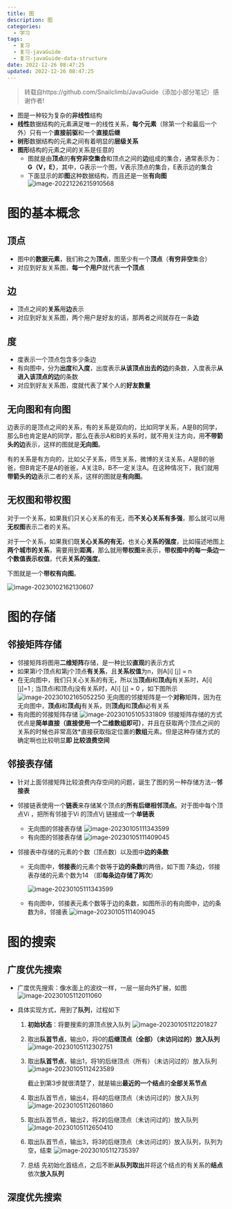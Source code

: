 ```yaml
---
title: 图
description: 图
categories:
  - 学习
tags:
  - 复习
  - 复习-javaGuide
  - 复习-javaGuide-data-structure
date: 2022-12-26 08:47:25
updated: 2022-12-26 08:47:25
---
```


> 转载自https://github.com/Snailclimb/JavaGuide（添加小部分笔记）感谢作者!

- 图是一种较为复杂的**非线性**结构
- **线性**数据结构的元素满足唯一的线性关系，**每个元素**（除第一个和最后一个外）只有一个**直接前驱**和一个**直接后继**
- **树形**数据结构的元素之间有着明显的**层级关系**
- **图形**结构的元素之间的关系是任意的
  - 图就是由**顶点**的**有穷非空集合**和顶点之间的**边**组成的集合，通常表示为：**G（V，E）**，其中，G表示一个图，V表示顶点的集合，E表示边的集合
  - 下面显示的即**图**这种数据结构，而且还是一张**有向图**
    ![image-20221226215910568](https://raw.githubusercontent.com/lwmfjc/lwmfjc.github.io.resource/main/img/image-20221226215910568.png)

# 图的基本概念

## 顶点

- 图中的**数据元素**，我们称之为**顶点**，图至少有一个**顶点**（**有穷非空**集合）
- 对应到好友关系图，**每一个用户**就代表**一个顶点**

## 边

- 顶点之间的**关系**用**边**表示
- 对应到好友关系图，两个用户是好友的话，那两者之间就存在一条**边**

## 度

- 度表示一个顶点包含多少条边
- 有向图中，分为**出度**和**入度**，出度表示**从该顶点出去的边**的条数，入度表示**从进入该顶点的边**的条数
- 对应到好友关系图，度就代表了某个人的**好友数量**

## 无向图和有向图

边表示的是顶点之间的关系，有的关系是双向的，比如同学关系，A是B的同学，那么B也肯定是A的同学，那么在表示A和B的关系时，就不用关注方向，用**不带箭头的边**表示，这样的图就是**无向图**。

有的关系是有方向的，比如父子关系，师生关系，微博的关注关系，A是B的爸爸，但B肯定不是A的爸爸，A关注B，B不一定关注A。在这种情况下，我们就用**带箭头的边**表示二者的关系，这样的图就是**有向图**。

## 无权图和带权图

对于一个关系，如果我们只关心关系的有无，而**不关心关系有多强**，那么就可以用**无权图**表示二者的关系。

对于一个关系，如果我们既**关心关系的有无**，也关心**关系的强度**，比如描述地图上**两个城市的关系**，需要用到**距离**，那么就用**带权图**来表示，**带权图中的每一条边一个数值表示权值**，代表**关系的强度**。

下图就是一个**带权有向图**。

![image-20230102162130607](https://raw.githubusercontent.com/lwmfjc/lwmfjc.github.io.resource/main/img/image-20230102162130607.png)

# 图的存储

## 邻接矩阵存储

- 邻接矩阵将图用**二维矩阵**存储，是一种比较**直观**的表示方式
- 如果第i个顶点和第j个顶点**有关系**，且**关系权值**为n，则A[i] [j] = n
- 在无向图中，我们只关心关系的有无，所以当**顶点i**和**顶点j**有关系时，A[i] [j]=1 ; 当顶点i和顶点j没有关系时，A[i] [j] = 0 ，如下图所示  
  ![image-20230102165052250](https://raw.githubusercontent.com/lwmfjc/lwmfjc.github.io.resource/main/img/image-20230102165052250.png)
  无向图的邻接矩阵是一个**对称**矩阵，因为在无向图中，**顶点i**和**顶点j**有关系，则**顶点j**和**顶点i**必有关系
- 有向图的邻接矩阵存储
  ![image-20230105105331809](https://raw.githubusercontent.com/lwmfjc/lwmfjc.github.io.resource/main/img/image-20230105105331809.png)
  邻接矩阵存储的方式优点是**简单直接（直接使用一个二维数组即可）**，并且在获取两个顶点之间的关系的时候也非常高效*直接获取指定位置的**数组**元素。但是这种存储方式的确定啊也比较明显**即 比较浪费空间**

## 邻接表存储

- 针对上面邻接矩阵比较浪费内存空间的问题，诞生了图的另一种存储方法--**邻接表**

- 邻接链表使用一个**链表**来存储某个顶点的**所有后继相邻顶点**。对于图中每个顶点Vi ，把所有邻接于Vi 的顶点Vj 链接成一个**单链表**

  - 无向图的邻接表存储
    ![image-20230105111343599](https://raw.githubusercontent.com/lwmfjc/lwmfjc.github.io.resource/main/img/image-20230105111343599.png)
  - 有向图的邻接表存储
    ![image-20230105111409045](https://raw.githubusercontent.com/lwmfjc/lwmfjc.github.io.resource/main/img/image-20230105111409045.png)

- 邻接表中存储的元素的个数（顶点数）以及图中**边的条数**

  - 无向图中，**邻接表**的元素个数等于**边的条数**的两倍，如下图
    7条边，邻接表存储的元素个数为14 （即**每条边存储了两次**）

    ![image-20230105111343599](https://raw.githubusercontent.com/lwmfjc/lwmfjc.github.io.resource/main/img/image-20230105111343599.png)

  - 有向图中，邻接表元素个数等于边的条数，如图所示的有向图中，边的条数为8，邻接表
    ![image-20230105111409045](https://raw.githubusercontent.com/lwmfjc/lwmfjc.github.io.resource/main/img/image-20230105111409045.png)

# 图的搜索

## 广度优先搜索

- 广度优先搜索：像水面上的波纹一样，一层一层向外扩展，如图
  ![image-20230105112011060](https://raw.githubusercontent.com/lwmfjc/lwmfjc.github.io.resource/main/img/image-20230105112011060.png)

- 具体实现方式，用到了**队列**，过程如下

  1. **初始状态**：将要搜索的源顶点放入队列
     ![image-20230105112201827](https://raw.githubusercontent.com/lwmfjc/lwmfjc.github.io.resource/main/img/image-20230105112201827.png)

  2. 取出**队首节点**，输出0，将0的**后继顶点（全部）（未访问过的）放入队列**
     ![image-20230105112302751](https://raw.githubusercontent.com/lwmfjc/lwmfjc.github.io.resource/main/img/image-20230105112302751.png)

  3. 取出**队首节点**，输出1，将1的后继顶点（所有）（未访问过的）放入队列
     ![image-20230105112423589](https://raw.githubusercontent.com/lwmfjc/lwmfjc.github.io.resource/main/img/image-20230105112423589.png)

     截止到第3步就很清楚了，就是输出**最近的一个结点**的**全部关系节点**

  4. 取出队首节点，输出4，将4的后继顶点（未访问过的）放入队列
     ![image-20230105112601860](https://raw.githubusercontent.com/lwmfjc/lwmfjc.github.io.resource/main/img/image-20230105112601860.png)

  5. 取出队首节点，输出2，将2的后继顶点（未访问过的）放入队列
     ![image-20230105112650410](https://raw.githubusercontent.com/lwmfjc/lwmfjc.github.io.resource/main/img/image-20230105112650410.png)

  6. 取出队首节点，输出3，将3的后继顶点（未访问过的）放入队列，队列为空，结束
     ![image-20230105112735397](https://raw.githubusercontent.com/lwmfjc/lwmfjc.github.io.resource/main/img/image-20230105112735397.png)

  7. 总结
     先初始化首结点，之后不断**从队列取出**并将这个结点的有关系的**结点** 依次**放入队列**

## 深度优先搜索

